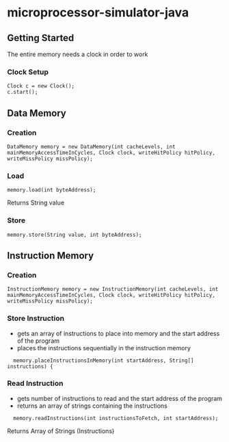 # microprocessor-simulator-java
## Getting Started


The entire memory needs a clock in order to work

### Clock Setup
``` 
Clock c = new Clock();
c.start();
``` 

## Data Memory
### Creation
``` 
DataMemory memory = new DataMemory(int cacheLevels, int mainMemoryAccessTimeInCycles, Clock clock, writeHitPolicy hitPolicy, writeMissPolicy missPolicy);
```
### Load
``` 
memory.load(int byteAddress);
```
Returns String value


### Store
``` 
memory.store(String value, int byteAddress);
```

## Instruction Memory
### Creation
``` 
InstructionMemory memory = new InstructionMemory(int cacheLevels, int mainMemoryAccessTimeInCycles, Clock clock, writeHitPolicy hitPolicy, writeMissPolicy missPolicy);
``` 


### Store Instruction
- gets an array of instructions to place into memory and the start address of the program
- places the instructions sequentially in the instruction memory

``` 
  memory.placeInstructionsInMemory(int startAddress, String[] instructions) {

``````


### Read Instruction
- gets number of instructions to read and the start address of the program
- returns an array of strings containing the instructions

```
  memory.readInstructions(int instructionsToFetch, int startAddress);

```
Returns Array of Strings (Instructions)
